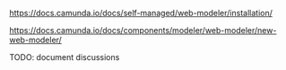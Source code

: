 

https://docs.camunda.io/docs/self-managed/web-modeler/installation/



https://docs.camunda.io/docs/components/modeler/web-modeler/new-web-modeler/



TODO: document discussions